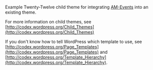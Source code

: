 Example Twenty-Twelve child theme for integrating [AM-Events](https://wordpress.org/plugins/am-events/) into an existing theme.

For more information on child themes, see [http://codex.wordpress.org/Child_Themes](http://codex.wordpress.org/Child_Themes)

If you don't know how to tell WordPress which template to use, see [http://codex.wordpress.org/Page_Templates](http://codex.wordpress.org/Page_Templates) and [http://codex.wordpress.org/Template_Hierarchy](http://codex.wordpress.org/Template_Hierarchy).
